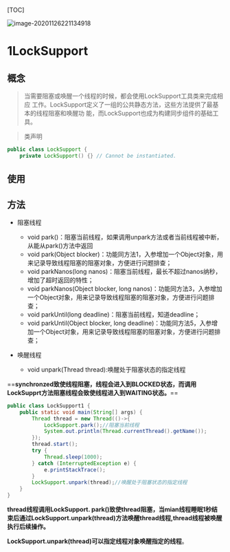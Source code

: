 [TOC]

![image-20201126221134918](https://xiaoboblog-bucket.oss-cn-hangzhou.aliyuncs.com/blog/image-20201126221134918.png)

# 1LockSupport



## 概念



> 当需要阻塞或唤醒一个线程的时候，都会使用LockSupport工具类来完成相应 工作。LockSupport定义了一组的公共静态方法，这些方法提供了最基本的线程阻塞和唤醒功 能，而LockSupport也成为构建同步组件的基础工具。





> 类声明

```java
public class LockSupport {
    private LockSupport() {} // Cannot be instantiated.
```



## 使用



## 方法

- 阻塞线程 

  - void park()：阻塞当前线程，如果调用unpark方法或者当前线程被中断，从能从park()方法中返回
  - void park(Object blocker)：功能同方法1，入参增加一个Object对象，用来记录导致线程阻塞的阻塞对象，方便进行问题排查；
  - void parkNanos(long nanos)：阻塞当前线程，最长不超过nanos纳秒，增加了超时返回的特性；
  - void parkNanos(Object blocker, long nanos)：功能同方法3，入参增加一个Object对象，用来记录导致线程阻塞的阻塞对象，方便进行问题排查；
  - void parkUntil(long deadline)：阻塞当前线程，知道deadline； 
  - void parkUntil(Object blocker, long deadline)：功能同方法5，入参增加一个Object对象，用来记录导致线程阻塞的阻塞对象，方便进行问题排查；

  

- 唤醒线程 

  - void unpark(Thread thread):唤醒处于阻塞状态的指定线程



==**synchronzed致使线程阻塞，线程会进入到BLOCKED状态，而调用LockSupprt方法阻塞线程会致使线程进入到WAITING状态。**==

```java
public class LockSupport1 {
    public static void main(String[] args) {
        Thread thread = new Thread(()->{
            LockSupport.park();//阻塞当前线程
            System.out.println(Thread.currentThread().getName());
        });
        thread.start();
        try {
            Thread.sleep(1000);
        } catch (InterruptedException e) {
            e.printStackTrace();
        }
        LockSupport.unpark(thread);//唤醒处于阻塞状态的指定线程
    }
}
```

**thread线程调用LockSupport. park()致使thread阻塞，当mian线程睡眠1秒结束后通过LockSupport.unpark(thread)方法唤醒thread线程,thread线程被唤醒执行后续操作。**

**LockSupport.unpark(thread)可以指定线程对象唤醒指定的线程**。